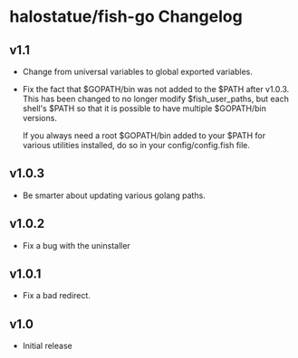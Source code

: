 # halostatue/fish-go Changelog

## v1.1

- Change from universal variables to global exported variables.

- Fix the fact that $GOPATH/bin was not added to the $PATH after v1.0.3. This
  has been changed to no longer modify $fish_user_paths, but each shell's
  $PATH so that it is possible to have multiple $GOPATH/bin versions.

  If you always need a root $GOPATH/bin added to your $PATH for various
  utilities installed, do so in your config/config.fish file.

## v1.0.3

- Be smarter about updating various golang paths.

## v1.0.2

- Fix a bug with the uninstaller

## v1.0.1

- Fix a bad redirect.

## v1.0

- Initial release
